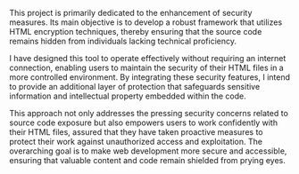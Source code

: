 This project is primarily dedicated to the enhancement of security measures. Its main objective is to develop a robust framework that utilizes HTML encryption techniques, thereby ensuring that the source code remains hidden from individuals lacking technical proficiency.

I have designed this tool to operate effectively without requiring an internet connection, enabling users to maintain the security of their HTML files in a more controlled environment. By integrating these security features, I intend to provide an additional layer of protection that safeguards sensitive information and intellectual property embedded within the code.

This approach not only addresses the pressing security concerns related to source code exposure but also empowers users to work confidently with their HTML files, assured that they have taken proactive measures to protect their work against unauthorized access and exploitation. The overarching goal is to make web development more secure and accessible, ensuring that valuable content and code remain shielded from prying eyes.
